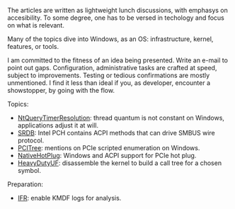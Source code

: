 The articles are written as lightweight lunch discussions, with emphasys on accesibility.
To some degree, one has to be versed in techology and focus on what is relevant.

Many of the topics dive into Windows, as an OS: infrastructure, kernel, features,
or tools.

I am committed to the fitness of an idea being presented. Write an e-mail to point out
gaps. Configuration, administrative tasks are crafted at speed, subject to improvements.
Testing or tedious confirmations are mostly unmentioned. I find it less than ideal if
you, as developer, encounter a showstopper, by going with the flow.

Topics:
- [NtQueryTimerResolution](./NtQueryTimerResolution/usleep.md): thread quantum is not
constant on Windows, applications adjust it at will.
- [SRDB](./AcpiEvalSBUS/srdb.md): Intel PCH contains ACPI methods that can drive
  SMBUS wire protocol.
- [PCITree](./PCITree/brief.md): mentions on PCIe scripted enumeration on Windows.
- [NativeHotPlug](./PCIeHP/notes.md): Windows and ACPI support for PCIe hot plug.
- [HeavyDutyUF](./HDUF/brief.md): disassemble the kernel to build a call tree for a
chosen symbol.

Preparation:
- [IFR](./KmdfLogging/notes.md): enable KMDF logs for analysis.